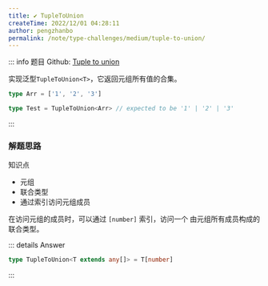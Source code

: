 ```yaml
---
title: ✔️ TupleToUnion
createTime: 2022/12/01 04:28:11
author: pengzhanbo
permalink: /note/type-challenges/medium/tuple-to-union/
---
```


::: info 题目
Github: [Tuple to union](https://github.com/type-challenges/type-challenges/blob/main/questions/00010-medium-tuple-to-union/)

实现泛型`TupleToUnion<T>`，它返回元组所有值的合集。

```ts
type Arr = ['1', '2', '3']

type Test = TupleToUnion<Arr> // expected to be '1' | '2' | '3'
```
:::


### 解题思路

知识点

- 元组
- 联合类型
- 通过索引访问元组成员

在访问元组的成员时，可以通过 `[number]` 索引，访问一个 由元组所有成员构成的联合类型。

::: details Answer
```ts
type TupleToUnion<T extends any[]> = T[number]
```
:::
